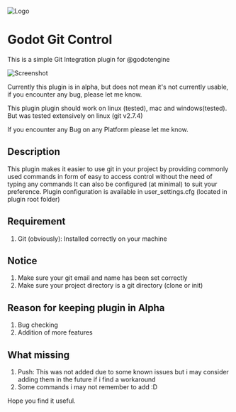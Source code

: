 ![Logo](https://dl.dropboxusercontent.com/s/z0ir0ihobnzp65f/godot_git_control_logo.png?dl=0)

# Godot Git Control #

This is a simple Git Integration plugin for @godotengine

![Screenshot](https://raw.githubusercontent.com/deep-gaurav/godot-git-control/master/Screenshot_20180305_172510.png)

Currently this plugin is in alpha, but does not mean it's not currently usable, if you encounter any bug, please let me know.

This plugin plugin should work on linux (tested), mac and windows(tested).
But was tested extensively on linux (git v2.7.4)

If you encounter any Bug on any Platform please let me know.

## Description ##
This plugin makes it easier to use git in your project by providing commonly used commands in form of easy to access control without the need of typing any commands
It can also be configured (at minimal) to suit your preference. Plugin configuration is available in user_settings.cfg (located in plugin root folder)

## Requirement ##
1. Git (obviously): Installed correctly on your machine

## Notice
1. Make sure your git email and name has been set correctly
2. Make sure your project directory is a git directory (clone or init)

## Reason for keeping plugin in Alpha ##
1. Bug checking
2. Addition of more features

## What missing ##
1. Push: This was not added due to some known issues but i may consider adding them in the future if i find a workaround
2. Some commands i may not remember to add :D

Hope you find it useful.



